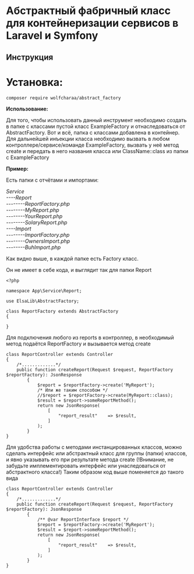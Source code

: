 # Абстрактный фабричный класс для контейнеризации сервисов в Laravel и Symfony

## Инструкция

# Установка:

`composer require wolfcharaa/abstract_factory`

**Использование:**

Для того, чтобы использовать данный инструмент необходимо создать в папке с классами пустой класс ExampleFactory и отнаследоваться от AbstractFactory. Вот и всё, папка с классами добавлена в контейнер. Для дальнейшей инъекции класса необходимо вызвать в любом контроллере/сервисе/команде ExampleFactory, вызвать у неё метод create и передать в него названия класса или ClassName::class из папки с ExampleFactory

**Пример:**

Есть папки с отчётами и импортами:

_Service \
----Report \
--------ReportFactory.php \
--------MyReport.php \
--------YourReport.php \
--------SolaryReport.php \
----Import \
--------ImportFactory.php \
--------OwnersImport.php \
--------BuhImport.php_

Как видно выше, в каждой папке есть Factory класс.

Он не имеет в себе кода, и выглядит так для папки Report

```
<?php

namespace App\Service\Report;

use ElsaLib\AbstractFactory;

class ReportFactory extends AbstractFactory
{

}
```

Для подключения любого из reports в контроллер, в необходимый метод подаётся ReportFactory и вызывается метод create

```
class ReportController extends Controller
{
    /*.............*/
    public function createReport(Request $request, ReportFactory $reportFactory): JsonResponse
        {            
            $report = $reportFactory->create('MyReport');
            /* Или же таким способом */
            //$report = $reportFactory->create(MyReport::class);           
            $result = $report->someReportMethod();            
            return new JsonResponse(
                [                    
                    "report_result"    => $result,
                ]
            );
        }
}
```

Для удобства работы с методами инстанцированных классов, можно сделать интерфейс или абстрактный класс для группы (папки) классов, и явно указывать его при результате метода create (!Внимание, не забудьте имплементировать интерфейс или унаследоваться от абстрактного класса!)
Таким образом код выше поменяется до такого вида

```
class ReportController extends Controller
{
    /*.............*/
    public function createReport(Request $request, ReportFactory $reportFactory): JsonResponse
        {                        
            /** @var ReportInterface $report */
            $report = $reportFactory->create('MyReport');        
            $result = $report->someReportMethod();            
            return new JsonResponse(
                [                    
                    "report_result"    => $result,
                ]
            );
        }
}
```